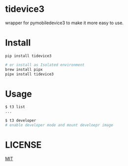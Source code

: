 # tidevice3
wrapper for pymobiledevice3 to make it more easy to use.


# Install

```bash
pip install tidevice3

# or install as Isolated environment
brew install pipx
pipx install tidevice3
```

# Usage
```bash
$ t3 list
...

$ t3 developer
# enable developer mode and mount develoepr image
```

# LICENSE
[MIT](LICENSE)